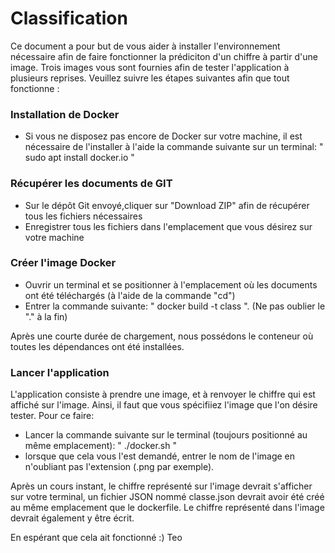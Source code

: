 # Classification

Ce document a pour but de vous aider à installer l'environnement
nécessaire afin de faire fonctionner la prédiciton d'un chiffre
à partir d'une image.
Trois images vous sont fournies afin de tester l'application
à plusieurs reprises.
Veuillez suivre les étapes suivantes afin que tout fonctionne :

### Installation de Docker

- Si vous ne disposez pas encore de Docker sur votre machine, il est
  nécessaire de l'installer à l'aide la commande suivante sur un 
  terminal:  " sudo apt install docker.io "

### Récupérer les documents de GIT

- Sur le dépôt Git envoyé,cliquer sur "Download ZIP" afin de récupérer
  tous les fichiers nécessaires
- Enregistrer tous les fichiers dans l'emplacement que vous désirez
  sur votre machine

### Créer l'image Docker

- Ouvrir un terminal et se positionner à l'emplacement où les documents
  ont été téléchargés (à l'aide de la commande "cd")
- Entrer la commande suivante: " docker build -t class ".
  (Ne pas oublier le "." à la fin)

Après une courte durée de chargement, nous possédons le 
conteneur où toutes les dépendances ont été installées. 

### Lancer l'application

L'application consiste à prendre une image, et à renvoyer le chiffre
qui est affiché sur l'image. Ainsi, il faut que vous spécifiiez l'image
que l'on désire tester.
Pour ce faire:
- Lancer la commande suivante sur le terminal (toujours positionné au
  même emplacement): " ./docker.sh "
- lorsque que cela vous l'est demandé, entrer le nom de l'image en 
  n'oubliant pas l'extension (.png par exemple).

Après un cours instant, le chiffre représenté sur l'image devrait
s'afficher sur votre terminal, un fichier JSON nommé classe.json
devrait avoir été créé au même emplacement que le dockerfile.
Le chiffre représenté dans l'image devrait également y être écrit.

En espérant que cela ait fonctionné :)
Teo
